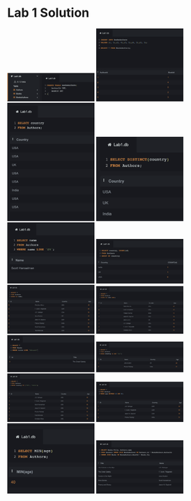 # Lab 1 Solution

<img src="img/1.png" alt="Q1" style="width:200px;"/>
<img src="img/2.png" alt="Q2" style="width:200px;"/>
<img src="img/3.png" alt="Q3" style="width:200px;"/>
<img src="img/4.png" alt="Q4" style="width:200px;"/>
<img src="img/5.png" alt="Q5" style="width:200px;"/>
<img src="img/6.png" alt="Q6" style="width:200px;"/>
<img src="img/7.png" alt="Q7" style="width:200px;"/>
<img src="img/8.png" alt="Q8" style="width:200px;"/>
<img src="img/9.png" alt="Q9" style="width:200px;"/>
<img src="img/10.png" alt="Q10" style="width:200px;"/>
<img src="img/11.png" alt="Q11" style="width:200px;"/>
<img src="img/12.png" alt="Q12" style="width:200px;"/>
<img src="img/13.png" alt="Q13" style="width:200px;"/>
<img src="img/14.png" alt="Q14" style="width:200px;"/>
